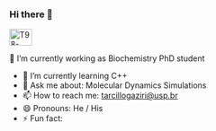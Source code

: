 ### Hi there 👋


<img align="center" alt="T98-Jupyter" height="30" width="40" src="https://cdn.jsdelivr.net/gh/devicons/devicon@latest/icons/jupyter/jupyter-original.svg" />
          
          

🔭 I’m currently working as Biochemistry PhD student
- 🌱 I’m currently learning C++
- 💬 Ask me about: Molecular Dynamics Simulations
- 📫 How to reach me: tarcillogaziri@usp.br
- 😄 Pronouns: He / His
- ⚡ Fun fact: 
